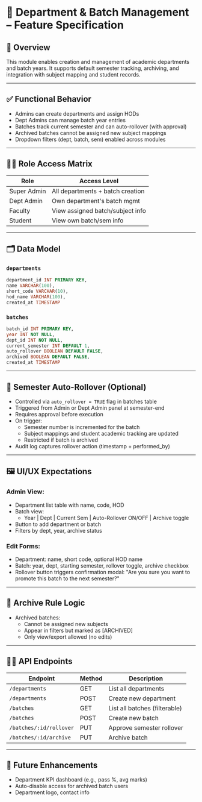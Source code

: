 
# 📘 Department & Batch Management – Feature Specification

## 🧭 Overview
This module enables creation and management of academic departments and batch years. It supports default semester tracking, archiving, and integration with subject mapping and student records.

---

## ✅ Functional Behavior
- Admins can create departments and assign HODs
- Dept Admins can manage batch year entries
- Batches track current semester and can auto-rollover (with approval)
- Archived batches cannot be assigned new subject mappings
- Dropdown filters (dept, batch, sem) enabled across modules

---

## 🧑‍💻 Role Access Matrix
| Role         | Access Level                      |
|--------------|-----------------------------------|
| Super Admin  | All departments + batch creation  |
| Dept Admin   | Own department's batch mgmt       |
| Faculty      | View assigned batch/subject info  |
| Student      | View own batch/sem info           |

---

## 🗂️ Data Model

### `departments`
```sql
department_id INT PRIMARY KEY,
name VARCHAR(100),
short_code VARCHAR(10),
hod_name VARCHAR(100),
created_at TIMESTAMP
```

### `batches`
```sql
batch_id INT PRIMARY KEY,
year INT NOT NULL,
dept_id INT NOT NULL,
current_semester INT DEFAULT 1,
auto_rollover BOOLEAN DEFAULT FALSE,
archived BOOLEAN DEFAULT FALSE,
created_at TIMESTAMP
```

---

## 🔁 Semester Auto-Rollover (Optional)
- Controlled via `auto_rollover = TRUE` flag in batches table
- Triggered from Admin or Dept Admin panel at semester-end
- Requires approval before execution
- On trigger:
  - Semester number is incremented for the batch
  - Subject mappings and student academic tracking are updated
  - Restricted if batch is archived
- Audit log captures rollover action (timestamp + performed_by)

---

## 🖼️ UI/UX Expectations

### Admin View:
- Department list table with name, code, HOD
- Batch view:
  - Year | Dept | Current Sem | Auto-Rollover ON/OFF | Archive toggle
- Button to add department or batch
- Filters by dept, year, archive status

### Edit Forms:
- Department: name, short code, optional HOD name
- Batch: year, dept, starting semester, rollover toggle, archive checkbox
- Rollover button triggers confirmation modal: "Are you sure you want to promote this batch to the next semester?"

---

## 🔐 Archive Rule Logic
- Archived batches:
  - Cannot be assigned new subjects
  - Appear in filters but marked as [ARCHIVED]
  - Only view/export allowed (no edits)

---

## 🧑‍💻 API Endpoints
| Endpoint                     | Method | Description                          |
|------------------------------|--------|--------------------------------------|
| `/departments`              | GET    | List all departments                 |
| `/departments`              | POST   | Create new department                |
| `/batches`                  | GET    | List all batches (filterable)        |
| `/batches`                  | POST   | Create new batch                     |
| `/batches/:id/rollover`     | PUT    | Approve semester rollover            |
| `/batches/:id/archive`      | PUT    | Archive batch                        |

---

## 🔮 Future Enhancements
- Department KPI dashboard (e.g., pass %, avg marks)
- Auto-disable access for archived batch users
- Department logo, contact info
